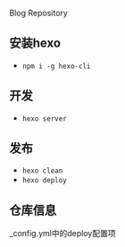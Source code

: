 Blog Repository

## 安装hexo
- `npm i -g hexo-cli`

## 开发
- `hexo server`

## 发布
- `hexo clean`
- `hexo deploy`

## 仓库信息
_config.yml中的deploy配置项